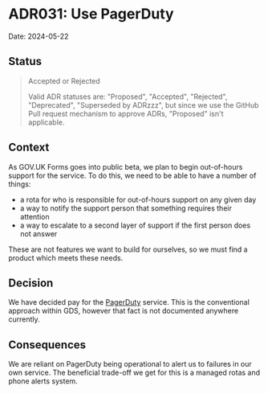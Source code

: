 # ADR031: Use PagerDuty

Date: 2024-05-22

## Status

> Accepted or Rejected
>
> Valid ADR statuses are: "Proposed", "Accepted", "Rejected", "Deprecated", "Superseded by ADRzzz", but since we use the GitHub Pull request mechanism to approve ADRs, "Proposed" isn't applicable.

## Context

As GOV.UK Forms goes into public beta, we plan to begin out-of-hours support for the service. To do this, we need to be
able to have a number of things:

* a rota for who is responsible for out-of-hours support on any given day
* a way to notify the support person that something requires their attention
* a way to escalate to a second layer of support if the first person does not answer

These are not features we want to build for ourselves, so we must find a product which meets these needs.

## Decision

We have decided pay for the [PagerDuty](https://www.pagerduty.com/) service. This is the conventional approach within GDS, 
however that fact is not documented anywhere currently.

## Consequences
We are reliant on PagerDuty being operational to alert us to failures in our own service. The beneficial trade-off we 
get for this is a managed rotas and phone alerts system.